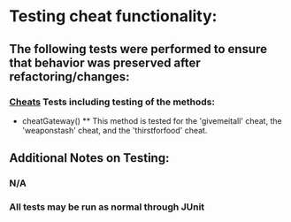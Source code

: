 # Testing cheat functionality:
## The following tests were performed to ensure that behavior was preserved after refactoring/changes:
 ### [Cheats](https://github.com/emmamickas/Text-Fighter/blob/CheatsIndexOutOfBoundsFix/src/com/hotmail/kalebmarc/textfighter/main/CheatsTest.java) Tests including testing of the methods:
 * cheatGateway()
 ** This method is tested for the 'givemeitall' cheat, the 'weaponstash' cheat, and the 'thirstforfood' cheat.

## Additional Notes on Testing:
### N/A
### All tests may be run as normal through JUnit
